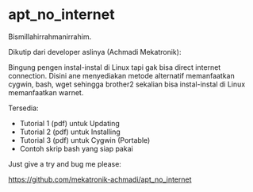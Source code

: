 apt_no_internet
===============

Bismillahirrahmanirrahim.

Dikutip dari developer aslinya (Achmadi Mekatronik):

Bingung pengen instal-instal di Linux tapi gak bisa direct internet connection.
Disini ane menyediakan metode alternatif memanfaatkan cygwin, bash, wget sehingga brother2 sekalian bisa instal-instal di Linux memanfaatkan warnet.

Tersedia:

- Tutorial 1 (pdf) untuk Updating
- Tutorial 2 (pdf) untuk Installing
- Tutorial 3 (pdf) untuk Cygwin (Portable)
- Contoh skrip bash yang siap pakai

Just give a try and bug me please:

https://github.com/mekatronik-achmadi/apt_no_internet
